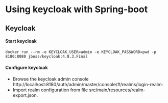 # Using keycloak with Spring-boot
## Keycloak
#### Start keycloak
```
docker run --rm -e KEYCLOAK_USER=admin -e KEYCLOAK_PASSWORD=pwd -p 8180:8080 jboss/keycloak:4.8.3.Final
```
#### Configure keycloak
* Browse the keycloak admin console http://localhost:8180/auth/admin/master/console/#/realms/login-realm:
* Import realm configuration from file src/main/resources/realm-export.json.